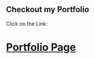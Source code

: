 ## Checkout my Portfolio

Click on the Link:

# [Portfolio Page](https:/wwww.mtayyab2.github.io/portfolio)

